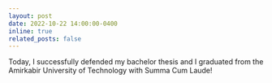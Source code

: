 ```yaml
---
layout: post
date: 2022-10-22 14:00:00-0400
inline: true
related_posts: false
---
```

Today, I successfully defended my bachelor thesis and I graduated from the Amirkabir University of Technology with Summa Cum Laude!
